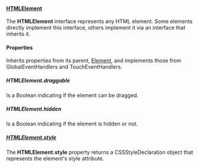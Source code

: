 #### [HTMLElement](https://developer.mozilla.org/en-US/docs/Web/API/HTMLElement)

The **HTMLElement** interface represents any HTML element. Some elements directly implement this interface, others implement it via an interface that inherits it.

#### Properties

Inherits properties from its parent, [Element](https://developer.mozilla.org/en-US/docs/Web/API/Element), and implements those from GlobalEventHandlers and TouchEventHandlers.

##### HTMLElement.draggable

Is a Boolean indicating if the element can be dragged.

##### HTMLElement.hidden

Is a Boolean indicating if the element is hidden or not.

##### [HTMLElement.style](https://developer.mozilla.org/en-US/docs/Web/API/HTMLElement/style)

The **HTMLElement.style** property returns a CSSStyleDeclaration object that represents the element's style attribute.
